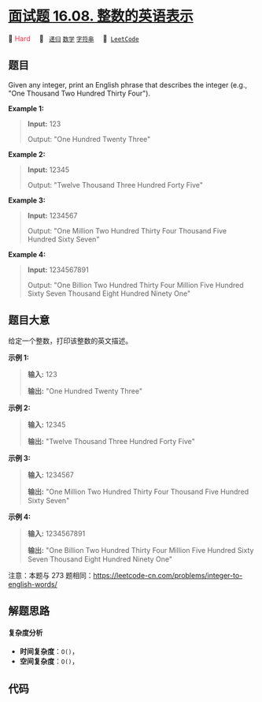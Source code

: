 # [面试题 16.08. 整数的英语表示](https://leetcode.cn/problems/english-int-lcci)

🔴 <font color=#ff334b>Hard</font>&emsp; 🔖&ensp; [`递归`](/leetcode/outline/tag/recursion.md) [`数学`](/leetcode/outline/tag/math.md) [`字符串`](/leetcode/outline/tag/string.md)&emsp; 🔗&ensp;[`LeetCode`](https://leetcode.cn/problems/english-int-lcci)


## 题目

Given any integer, print an English phrase that describes the integer (e.g.,
"One Thousand Two Hundred Thirty Four").

**Example 1:**

> 
> 
> 
> 
> 
> **Input:** 123
> 
> Output: "One Hundred Twenty Three"

**Example 2:**

> 
> 
> 
> 
> 
> **Input:** 12345
> 
> Output: "Twelve Thousand Three Hundred Forty Five"

**Example 3:**

> 
> 
> 
> 
> 
> **Input:** 1234567
> 
> Output: "One Million Two Hundred Thirty Four Thousand Five Hundred Sixty Seven"

**Example 4:**

> 
> 
> 
> 
> 
> **Input:** 1234567891
> 
> Output: "One Billion Two Hundred Thirty Four Million Five Hundred Sixty Seven Thousand Eight Hundred Ninety One"


## 题目大意

给定一个整数，打印该整数的英文描述。

**示例 1:**

> 
> 
> 
> 
> 
> **输入:** 123
> 
> **输出:** "One Hundred Twenty Three"
> 
> 

**示例 2:**

> 
> 
> 
> 
> 
> **输入:** 12345
> 
> **输出:** "Twelve Thousand Three Hundred Forty Five"

**示例 3:**

> 
> 
> 
> 
> 
> **输入:** 1234567
> 
> **输出:** "One Million Two Hundred Thirty Four Thousand Five Hundred Sixty Seven"

**示例 4:**

> 
> 
> 
> 
> 
> **输入:** 1234567891
> 
> **输出:** "One Billion Two Hundred Thirty Four Million Five Hundred Sixty Seven Thousand Eight Hundred Ninety One"

注意：本题与 273 题相同：<https://leetcode-cn.com/problems/integer-to-english-words/>


## 解题思路

#### 复杂度分析

- **时间复杂度**：`O()`，
- **空间复杂度**：`O()`，

## 代码

```javascript

```